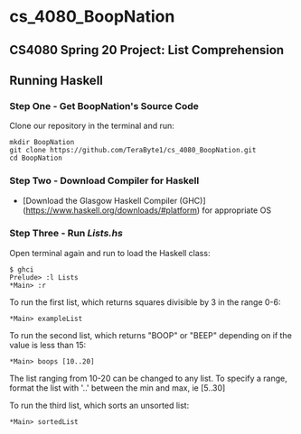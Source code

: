 # cs_4080_BoopNation
## CS4080 Spring 20 Project: List Comprehension


## Running Haskell 
### Step One - Get BoopNation's Source Code 
Clone our repository in the terminal and run: 
```shell script
mkdir BoopNation
git clone https://github.com/TeraByte1/cs_4080_BoopNation.git
cd BoopNation
```
### Step Two - Download Compiler for Haskell
* [Download the Glasgow Haskell Compiler (GHC)] (https://www.haskell.org/downloads/#platform) for appropriate OS 

### Step Three - Run *Lists.hs*
Open terminal again and run to load the Haskell class: 
```shell script
$ ghci
Prelude> :l Lists
*Main> :r 
```
To run the first list, which returns squares divisible by 3 in the range 0-6:
```shell script
*Main> exampleList 
```
To run the second list, which returns "BOOP" or "BEEP" depending on if the value is less than 15:
```shell script
*Main> boops [10..20] 
```
The list ranging from 10-20 can be changed to any list. To specify a range, format the list with '..' between the min and max, 
ie [5..30] 

To run the third list, which sorts an unsorted list: 
```shell script
*Main> sortedList
```
